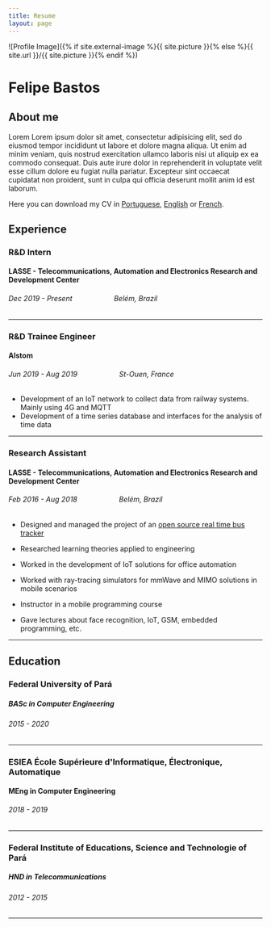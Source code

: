 ```yaml
---
title: Resume
layout: page
---
```


![Profile Image]({% if site.external-image %}{{ site.picture }}{% else %}{{ site.url }}/{{ site.picture }}{% endif %})


# Felipe Bastos

## About me

Lorem Lorem ipsum dolor sit amet, consectetur adipisicing elit, sed do eiusmod
tempor incididunt ut labore et dolore magna aliqua. Ut enim ad minim veniam,
quis nostrud exercitation ullamco laboris nisi ut aliquip ex ea commodo
consequat. Duis aute irure dolor in reprehenderit in voluptate velit esse
cillum dolore eu fugiat nulla pariatur. Excepteur sint occaecat cupidatat non
proident, sunt in culpa qui officia deserunt mollit anim id est laborum.

Here you can download my CV in [Portuguese](https://google.com/), [English](https://google.com/) or [French](https://google.com/).


## Experience

### R&D Intern
#### LASSE - Telecommunications, Automation and Electronics Research and Development Center
###### Dec 2019 - Present &nbsp; &nbsp; &nbsp; &nbsp; &nbsp; &nbsp; &nbsp; &nbsp; &nbsp; &nbsp; Belém, Brazil

---

### R&D Trainee Engineer
#### Alstom
###### Jun 2019 - Aug 2019 &nbsp; &nbsp; &nbsp; &nbsp; &nbsp; &nbsp; &nbsp; &nbsp; &nbsp; &nbsp; St-Ouen, France

+ Development of an IoT network to collect data from railway systems. Mainly using 4G and MQTT
+ Development of a time series database and interfaces for the analysis of time data

---

### Research Assistant
#### LASSE - Telecommunications, Automation and Electronics Research and Development Center
###### Feb 2016 - Aug 2018 &nbsp; &nbsp; &nbsp; &nbsp; &nbsp; &nbsp; &nbsp; &nbsp; &nbsp; &nbsp; Belém, Brazil

+ Designed and managed the project of an [open source real time bus tracker](https://github.com/lasseufpa/circular/)

+ Researched learning theories applied to engineering

+ Worked in the development of IoT solutions for office automation

+ Worked with ray-tracing simulators for mmWave and MIMO solutions in mobile scenarios

+ Instructor in a mobile programming course

+ Gave lectures about face recognition, IoT, GSM, embedded programming, etc.

---

## Education

### Federal University of Pará
#####  BASc in Computer Engineering
###### 2015 - 2020

---

### ESIEA École Supérieure d'Informatique, Électronique, Automatique
#### MEng in Computer Engineering
###### 2018 - 2019

---

### Federal Institute of Educations, Science and Technologie of Pará
##### HND in Telecommunications 
###### 2012 - 2015

---




